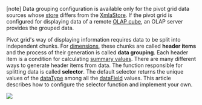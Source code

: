 [note] Data grouping configuration is available only for the pivot grid data sources whose [store](/api-reference/30%20Data%20Layer/PivotGridDataSource/1%20Configuration/store '/Documentation/ApiReference/Data_Layer/PivotGridDataSource/Configuration/store/') differs from the [XmlaStore](/api-reference/30%20Data%20Layer/XmlaStore '/Documentation/ApiReference/Data_Layer/XmlaStore/'). If the pivot grid is configured for displaying data of a remote [OLAP cube](/api-reference/30%20Data%20Layer/XmlaStore/1%20Configuration/cube.md '/Documentation/ApiReference/Data_Layer/XmlaStore/Configuration/#cube'), an OLAP server provides the grouped data.

Pivot grid's way of displaying information requires data to be split into independent chunks. For [dimensions](/concepts/05%20Widgets/PivotGrid/020%20Fields%20and%20Areas/20%20Areas.md '/Documentation/Guide/Widgets/PivotGrid/Fields_and_Areas/#Areas'), these chunks are called **header items** and the process of their generation is called **data grouping**. Each header item is a condition for calculating [summary values](/concepts/05%20Widgets/PivotGrid/020%20Fields%20and%20Areas/20%20Areas.md '/Documentation/Guide/Widgets/PivotGrid/Fields_and_Areas/#Areas'). There are many different ways to generate header items from data. The function responsible for splitting data is called **selector**. The default selector returns the unique values of the [dataType](/api-reference/30%20Data%20Layer/PivotGridDataSource/1%20Configuration/fields/dataType.md '/Documentation/ApiReference/Data_Layer/PivotGridDataSource/Configuration/fields/#dataType') among all the [dataField](/api-reference/30%20Data%20Layer/PivotGridDataSource/1%20Configuration/fields/dataField.md '/Documentation/ApiReference/Data_Layer/PivotGridDataSource/Configuration/fields/#dataField') values. This article describes how to configure the selector function and implement your own.

![](/Content/images/doc/17_2/DataGrid/PivotGrid_DataGrouping.png)